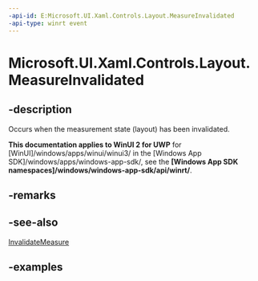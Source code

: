 ```yaml
---
-api-id: E:Microsoft.UI.Xaml.Controls.Layout.MeasureInvalidated
-api-type: winrt event
---
```


# Microsoft.UI.Xaml.Controls.Layout.MeasureInvalidated

<!--
public event Windows.Foundation.TypedEventHandler<Microsoft.UI.Xaml.Controls.Layout,object> MeasureInvalidated;
-->

## -description

Occurs when the measurement state (layout) has been invalidated.

**This documentation applies to WinUI 2 for UWP** for [WinUI]/windows/apps/winui/winui3/ in the [Windows App SDK]/windows/apps/windows-app-sdk/, see the **[Windows App SDK namespaces]/windows/windows-app-sdk/api/winrt/**.

## -remarks

## -see-also

[InvalidateMeasure](layout_invalidatemeasure_969784920.md)

## -examples

